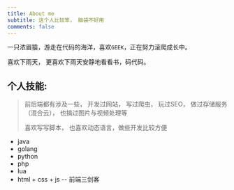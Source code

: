 ```yaml
---
title: About me
subtitle: 这个人比较笨， 脑袋不好用
comments: false
---
```


一只浓眉猿，游走在代码的海洋，喜欢`GEEK`，正在努力滚爬成长中。

喜欢下雨天， 更喜欢下雨天安静地看看书，码代码。

## 个人技能:

> 前后端都有涉及一些， 开发过网站， 写过爬虫， 玩过SEO， 做过存储服务（混合云）， 也搞过图片与视频处理等
> 
>喜欢写写脚本， 也喜欢动态语言，做些开发比较方便


* java
* golang
* python
* php
* lua
* html + css + js -- 前端三剑客
